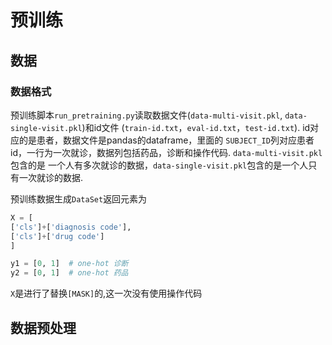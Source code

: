 # 预训练

## 数据

### 数据格式
预训练脚本`run_pretraining.py`读取数据文件(`data-multi-visit.pkl`, `data-single-visit.pkl`)和id文件
(`train-id.txt`，`eval-id.txt`，`test-id.txt`). id对应的是患者，数据文件是pandas的dataframe，里面的
`SUBJECT_ID`列对应患者id，一行为一次就诊，数据列包括药品，诊断和操作代码. `data-multi-visit.pkl`包含的是
一个人有多次就诊的数据，`data-single-visit.pkl`包含的是一个人只有一次就诊的数据.

预训练数据生成`DataSet`返回元素为
```python
X = [
['cls']+['diagnosis code'],
['cls']+['drug code']
]

y1 = [0, 1]  # one-hot 诊断
y2 = [0, 1]  # one-hot 药品
```
`X`是进行了替换`[MASK]`的,这一次没有使用操作代码


## 数据预处理

